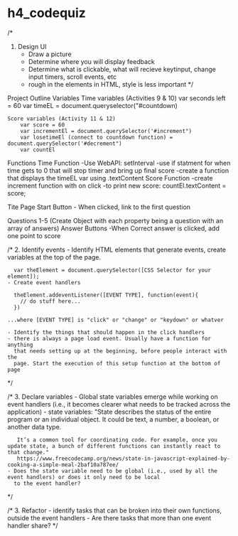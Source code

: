 # h4_codequiz

/*
 1. Design UI
    - Draw a picture
    - Determine where you will display feedback
    - Determine what is clickable, what will recieve keytinput, change input
      timers, scroll events, etc
    - rough in the elements in HTML, style is less important
*/

Project Outline
Variables
    Time variables (Activities 9 & 10)
        var seconds left = 60 
        var timeEL = document.queryselector("#countdown)

    Score variables (Activity 11 & 12)
        var score = 60 
        var incrementEl = document.querySelector('#increment")
        var losetimeEl (connect to countdown function) = document.querySelector('#decrement")
        var countEl

Functions 
    Time Function
        -Use WebAPI: setInterval
        -use if statment for when time gets to 0 that will stop timer and bring up final score
        -create a function that displays the timeEL var using .textContent
    Score Function
        -create increment function with on click
        -to print new score: countEl.textContent = score; 

Tite Page
    Start Button
        - When clicked, link to the first question

Questions 1-5 (Create Object with each property being a question with an array of answers)
    Answer Buttons
        -When Correct answer is clicked, add one point to score

/*
 2. Identify events
    - Identify HTML elements that generate events, create variables at the top of 
      the page.

      var theElement = document.querySelector([CSS Selector for your element]);
    - Create event handlers

      theElement.addeventListener([EVENT TYPE], function(event){
        // do stuff here...
      })

    ...where [EVENT TYPE] is "click" or "change" or "keydown" or whatver

    - Identify the things that should happen in the click handlers
    - there is always a page load event. Usually have a function for anything
      that needs setting up at the beginning, before people interact with the 
      page. Start the execution of this setup function at the bottom of page
*/

/*
 3. Declare variables
    - Global state variables emerge while working on event handlers (i.e., it
      becomes clearer what needs to be tracked across the application)
    - state variables:
      "State describes the status of the entire program or an individual
       object. It could be text, a number, a boolean, or another data type.

       It’s a common tool for coordinating code. For example, once you update state, a bunch of different functions can instantly react to that change."
       https://www.freecodecamp.org/news/state-in-javascript-explained-by-cooking-a-simple-meal-2baf10a787ee/
    - Does the state variable need to be global (i.e., used by all the event handlers) or does it only need to be local
      to the event handler?
*/

/*
 3. Refactor
    - identify tasks that can be broken into their own functions, outside the event handlers
    - Are there tasks that more than one event handler share?
*/
